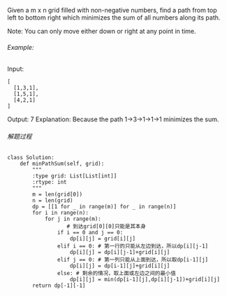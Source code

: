 Given a m x n grid filled with non-negative numbers, find a path from top left to bottom right which minimizes the sum of all numbers along its path.

Note: You can only move either down or right at any point in time.

###### Example:

Input:
```
[
  [1,3,1],
  [1,5,1],
  [4,2,1]
]
```

Output: 7
Explanation: Because the path 1→3→1→1→1 minimizes the sum.

###### 解题过程
```
class Solution:
    def minPathSum(self, grid):
        """
        :type grid: List[List[int]]
        :rtype: int
        """
        m = len(grid[0])
        n = len(grid)
        dp = [[1 for _ in range(m)] for _ in range(n)]
        for i in range(n):
            for j in range(m):
            	   # 到达grid[0][0]只能是其本身
                if i == 0 and j == 0:
                    dp[i][j] = grid[i][j]
                elif i == 0: # 第一行的只能从左边到达，所以dp[i][j-1]
                    dp[i][j] = dp[i][j-1]+grid[i][j]
                elif j == 0: # 第一列只能从上面到达，所以取dp[i-1][j]
                    dp[i][j] = dp[i-1][j]+grid[i][j]
                else: # 剩余的情况，取上面或左边之间的最小值
                    dp[i][j] = min(dp[i-1][j],dp[i][j-1])+grid[i][j]
        return dp[-1][-1]
```
